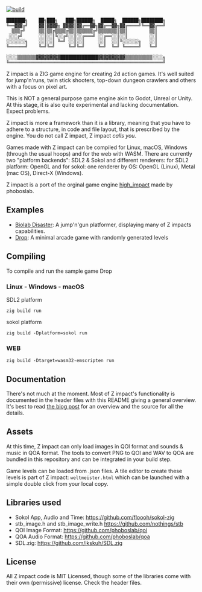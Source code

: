 [![build](https://github.com/scemino/z_impact/actions/workflows/main.yml/badge.svg)](https://github.com/scemino/z_impact/actions/workflows/main.yml)

    ███████╗    ██╗███╗   ███╗██████╗  █████╗  ██████╗████████╗
    ╚══▓▓▓╔╝    ▓▓║▓▓▓▓╗ ▓▓▓▓║▓▓╔══▓▓╗▓▓╔══▓▓╗▓▓╔════╝╚══▓▓╔══╝
      ▒▒▒╔╝     ▒▒║▒▒╔▒▒▒▒╔▒▒║▒▒▒▒▒▒╔╝▒▒▒▒▒▒▒║▒▒║        ▒▒║   
     ░░░╔╝      ░░║░░║╚░░╔╝░░║░░╔═══╝ ░░╔══░░║░░║        ░░║   
    ░░░░░░░╗    ░░║░░║ ╚═╝ ░░║░░║     ░░║  ░░║╚░░░░░░╗   ░░║   
    ╚══════╝    ╚═╝╚═╝     ╚═╝╚═╝     ╚═╝  ╚═╝ ╚═════╝   ╚═╝   

    ░░░░▒▒▒▒▒▒▒▓▓▓▓▓▓▓▓▓██████████████▓▓▓▓▓▓▓▓▓▓▒▒▒▒▒▒▒▒▒▒░░░░╗
    ╚═════════════════════════════════════════════════════════╝
                                                           
Z impact is a ZIG game engine for creating 2d action games. It's well suited
for jump'n'runs, twin stick shooters, top-down dungeon crawlers and others with 
a focus on pixel art.

This is NOT a general purpose game engine akin to Godot, Unreal or Unity. At
this stage, it is also quite experimental and lacking documentation. Expect
problems.

Z impact is more a framework than it is a library, meaning that you have to
adhere to a structure, in code and file layout, that is prescribed by the 
engine. You do not call Z impact, Z impact _calls you_.

Games made with Z impact can be compiled for Linux, macOS, Windows (through the usual hoops) and for the web with WASM. There are currently two "platform backends": SDL2 & Sokol and different renderers: for SDL2 platform: OpenGL and for sokol: one renderer by OS: OpenGL (Linux), Metal (mac OS), Direct-X (Windows).

Z impact is a port of the orginal game engine [high_impact](https://github.com/phoboslab/high_impact/tree/master) made by phoboslab.

## Examples

- [Biolab Disaster](https://github.com/scemino/z_biolab): A jump'n'gun 
platformer, displaying many of Z impacts capabilities.
- [Drop](https://github.com/scemino/z_impact/tree/main/samples/zdrop): A minimal arcade game with
randomly generated levels


## Compiling

To compile and run the sample game Drop

### Linux - Windows - macOS

SDL2 platform

```shell
zig build run
```

sokol platform
```shell
zig build -Dplatform=sokol run
```

### WEB

```shell
zig build -Dtarget=wasm32-emscripten run 
```

## Documentation

There's not much at the moment. Most of Z impact's functionality is 
documented in the header files with this README giving a general overview.
It's best to read [the blog post](https://phoboslab.org/log/2024/08/high_impact)
for an overview and the source for all the details.


## Assets

At this time, Z impact can only load images in QOI format and sounds & music 
in QOA format. The tools to convert PNG to QOI and WAV to QOA are bundled in 
this repository and can be integrated in your build step.

Game levels can be loaded from .json files. A tile editor to create these levels
is part of Z impact: `weltmeister.html` which can be launched with a simple
double click from your local copy.

## Libraries used

- Sokol App, Audio and Time: https://github.com/floooh/sokol-zig
- stb_image.h and stb_image_write.h https://github.com/nothings/stb
- QOI Image Format: https://github.com/phoboslab/qoi
- QOA Audio Format: https://github.com/phoboslab/qoa
- SDL.zig: https://github.com/ikskuh/SDL.zig

## License

All Z impact code is MIT Licensed, though some of the libraries 
come with their own (permissive) license. Check the header files.
